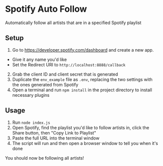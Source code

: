 # Spotify Auto Follow
Automatically follow all artists that are in a specified Spotify playlist

## Setup
1. Go to https://developer.spotify.com/dashboard and create a new app.
- Give it any name you'd like
- Set the Redirect URI to `http://localhost:8888/callback`
2. Grab the client ID and client secret that is generated
3. Duplicate the `env_example` file as `.env`, replacing the two settings with the ones generated from Spotify
4. Open a terminal and run `npm install` in the project directory to install necessary plugins

## Usage
1. Run `node index.js`
2. Open Spotify, find the playlist you'd like to follow artists in, click the Share button, then "Copy Link to Playlist"
3. Paste the full URL into the terminal window
4. The script will run and then open a browser window to tell you when it's done

You should now be following all artists!
